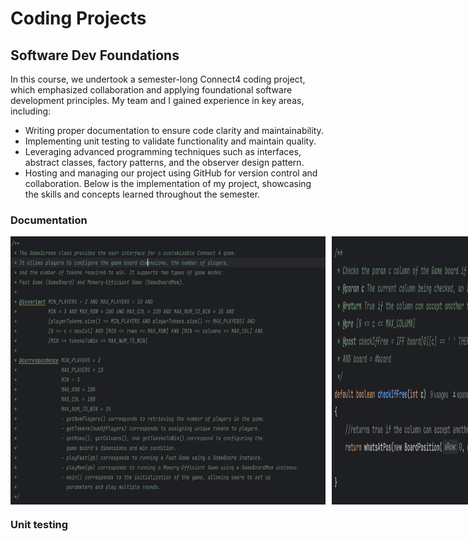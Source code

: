 # Coding Projects

## Software Dev Foundations
In this course, we undertook a semester-long Connect4 coding project, which emphasized collaboration and applying foundational software development principles. My team and I gained experience in key areas, including:
- Writing proper documentation to ensure code clarity and maintainability.
- Implementing unit testing to validate functionality and maintain quality.
- Leveraging advanced programming techniques such as interfaces, abstract classes, factory patterns, and the observer design pattern.
- Hosting and managing our project using GitHub for version control and collaboration.
Below is the implementation of my project, showcasing the skills and concepts learned throughout the semester.

### Documentation

<div style="display: flex; gap: 10px;">
    <img src="Doc3.png" alt="Doc3">
    <img src="Doc2.png" alt="Doc2">
    <img src="Doc1.png" alt="Doc1">
</div>


### Unit testing
